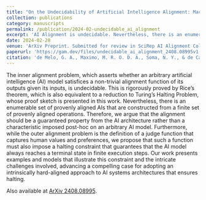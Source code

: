 ```yaml
---
title: "On the Undecidability of Artificial Intelligence Alignment: Machines that Halt"
collection: publications
category: manuscripts
permalink: /publication/2024-02-undecidable_ai_alignment
excerpt: 'AI Alignment is undecidable. Nevertheless, there is an enumerable set of provenly aligned AIs that are constructed from a finite set of provenly aligned operations. We propose a halting constraint that guarantees that the AI model always reaches a terminal state in finite execution steps.'
date: 2024-02-28
venue: 'ArXiv Preprint. Submitted for review in SciRep AI Alignment Collection'
paperurl: 'https://gam.dev/files/undecidable_ai_alignment_2408.08995v1.pdf'
citation: 'de Melo, G. A., Maximo, M. R. O. D. A., Soma, N. Y., & de Castro, P. A. L. (2024). On the Undecidability of Artificial Intelligence Alignment: Machines that Halt. arXiv [Cs.AI]. Retrieved from http://arxiv.org/abs/2408.08995'
---
```


The inner alignment problem, which asserts whether an arbitrary artificial intelligence (AI) model satisfices a non-trivial
alignment function of its outputs given its inputs, is undecidable. This is rigorously proved by Rice’s theorem, which is also
equivalent to a reduction to Turing’s Halting Problem, whose proof sketch is presented in this work. Nevertheless, there is an
enumerable set of provenly aligned AIs that are constructed from a finite set of provenly aligned operations. Therefore, we
argue that the alignment should be a guaranteed property from the AI architecture rather than a characteristic imposed post-hoc
on an arbitrary AI model. Furthermore, while the outer alignment problem is the definition of a judge function that captures
human values and preferences, we propose that such a function must also impose a halting constraint that guarantees that the
AI model always reaches a terminal state in finite execution steps. Our work presents examples and models that illustrate
this constraint and the intricate challenges involved, advancing a compelling case for adopting an intrinsically hard-aligned
approach to AI systems architectures that ensures halting.

Also available at [ArXiv 2408.08995](https://arxiv.org/abs/2408.08995).
